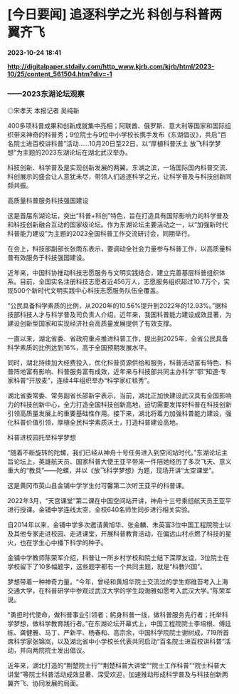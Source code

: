 # [今日要闻] 追逐科学之光 科创与科普两翼齐飞

**2023-10-24 18:41**

**http://digitalpaper.stdaily.com/http_www.kjrb.com/kjrb/html/2023-10/25/content_561504.htm?div=-1**

### ——2023东湖论坛观察

 ◎宋孝天 本报记者 吴纯新

 400多项科普成果和创新成就集中亮相；阿联酋、俄罗斯、意大利等国家和国际组织带来神奇的科普秀；9位院士与9位中小学校长携手发布《东湖倡议》，共启“百名院士进百校讲科普”活动……10月20日至22日，以“厚植科普沃土 放飞科学梦想”为主题的2023东湖论坛在湖北武汉举办。

 科技创新、科学普及是实现创新发展的两翼。东湖之滨，一场国际国内科普交流、科创展示的盛会让人意犹未尽，带领人们追逐科学之光，让科学普及与科技创新同频共振。

 高质量科普服务科技强国建设

 这是首届东湖论坛，突出“科普+科创”特色，旨在打造具有国际影响力的科学普及和科技创新融合互动的国家级论坛。作为东湖论坛主要活动之一，以“加强新时代科普能力建设”为主题的2023全国科普工作交流研讨会，同期举行。

 在会上，科技部副部长张雨东表示，要调动全社会力量参与科普工作，以高质量科普有效服务于科技强国建设。

 近年来，中国科协推动科技志愿服务与文明实践结合，建立完善基层科普组织体系。目前，全国实名注册科技志愿者近456万人，志愿服务组织超过10.7万个，实现500个新时代文明实践中心科技志愿服务队伍全覆盖。

 “公民具备科学素质的比例，从2020年的10.56%提升到2022年的12.93%。”据科技部科技人才与科学普及司负责人介绍，近年来，我国科普能力建设成效显著，为建设创新型国家和实现经济社会高质量发展提供了有效支撑。

 一直以来，湖北省委、省政府重点推进科普工作，提出到2025年，全省公民具备科学素质的比例达到16%，高于全国预期发展水平。

 同时，湖北持续加大经费投入，优化科普资源供给和服务，科普活动富有特色、科普阵地富有影响、科普服务富有成效，近年来与科技部共同主办科学“鄂”知道·专家科普“开放麦”，连续4年组织举办“科学家红毯秀”。

 湖北省委常委、常务副省长邵新宇表示，当前，湖北正加快建设武汉具有全国影响力的科技创新中心，全力打造全国科技创新高地，迫切需要发挥好科普在科技创新引领高质量发展上的重要基础性作用。接下来，湖北将着力加强科普能力建设，强化科普价值引领，厚植全民科学素质沃土，打造科普建设高地。

 科普进校园托举科学梦想

 “随着不断旋转的陀螺，我们已经从神舟十号任务进入到空间站时代。”东湖论坛主旨论坛上，英雄航天员、国家科普大使王亚平带来一件陪她经历了多次飞天、意义重大的“教具”——陀螺，并以《放飞科学梦想》为题，现场开讲“太空课堂”。

 这是黄冈市英山县金铺中学学生付可馨第二次听王亚平的科普课。

 2022年3月，“天宫课堂”第二课在中国空间站开讲，神舟十三号乘组航天员王亚平进行授课。金铺中学连线太空，全校640名师生同步进行相关实验。

 自2014年以来，金铺中学多次邀请黄旭华、张金麟、朱英富3位中国工程院院士以及其他专家走进校园、走进课堂，开展科普教育活动，在偏远山村点燃了科技的星火，也在学生心中播下科学的种子。

 金铺中学教师陈荣军介绍，科普让一所乡村学校和院士结下深厚友谊，3位院士在学校留下了10多幅题字，这些题字都有一个共同主题，就是“科教兴国”。

 梦想带着一种神奇力量。“今年，曾经和黄旭华院士交流过的学生郑维苔考入上海交通大学，在科普研学中参观过武汉大学的学生段渤雅如愿考入武汉大学。”陈荣军说。

 “勇担时代使命，做科普事业引领者；躬身科普一线，做科普服务先行者；托举科学梦想，做科学教育践行者。”在东湖论坛开幕式上，中国工程院院士李培根、傅廷栋、龚健雅、马丁、严新平、杨春和、高宗余，中国科学院院士谢树成，719所首席科学家张锦岚，以及湖北省中小学校长代表共同启动“百名院士进百校讲科普”活动，并向两院院士发出倡议。

 近年来，湖北打造的“荆楚院士行”“荆楚科普大讲堂”“院士工作科普”“院士科普大讲堂”等院士科普活动成效显著、深受欢迎，加速推动形成科学普及与科技创新两翼齐飞、协同发展的局面。